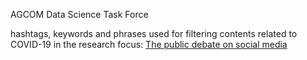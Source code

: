 AGCOM Data Science Task Force

hashtags, keywords and phrases used for filtering contents related to COVID-19 in the research focus: <a href="https://agcom-ses.github.io/COVID/social_media.html?lang=en" target="_blank"> The public debate on social media</a>
